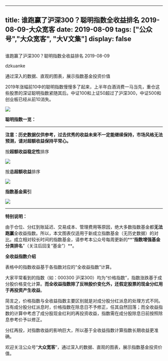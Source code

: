 
---
title:   谁跑赢了沪深300？聪明指数全收益排名 2019-08-09-大众宽客
date: 2019-08-09
tags: ["公众号","大众宽客", "大V文集"]
display: false
---


## 



谁跑赢了沪深300？聪明指数全收益排名 2019-08-09




dzkuanke




通过深入的数据、直观的图表，展示指数基金投资价值




2019年涨幅前10中的聪明指数慢慢多了起来，上半年白酒消费一马当先，重仓这些股票的深证聪明指数紧随其后。中证100和上证50超过了沪深300，中证500和创业板已经从前10消失。

<img class="rich_pages" data-ratio="0.5758928571428571" data-s="300,640" src="https://mmbiz.qpic.cn/mmbiz_png/PKw3FQPmhIh1NDeF325gIuXQs2MfvXtEYUjicgAUbTPVVEiad7iaOBBTEGvxpYdibENX2Jae3r7D24aKTIdXKJCylQ/640?wx_fmt=png" data-type="png" data-w="896" style="">



**聪明指数一览：**

****

**注意：历史数据仅供参考，过去优秀的收益未来不一定能继续保持，市场风格无法预测，请对超额收益保持平常心。**



按**超额收益稳定性**排序

<img class="rich_pages" data-ratio="1.665938864628821" data-s="300,640" src="https://mmbiz.qpic.cn/mmbiz_png/PKw3FQPmhIh1NDeF325gIuXQs2MfvXtEUV7SYVVdiccQDLGFf2F3PopTrzXOddtLeNHqJZFlAK7oticd7XpLmyLw/640?wx_fmt=png" data-type="png" data-w="916" style="">



按**总超额收益**排序

<img class="rich_pages" data-ratio="1.6717724288840263" data-s="300,640" src="https://mmbiz.qpic.cn/mmbiz_png/PKw3FQPmhIh1NDeF325gIuXQs2MfvXtEicibceF9Wx1z6bsF7icP944AMjepJ7Biabjj3yCupic8urRWZl41aDB0ibPg/640?wx_fmt=png" data-type="png" data-w="914" style="">



**指数基金索引**

<img class="rich_pages" data-ratio="1.505800464037123" data-s="300,640" src="https://mmbiz.qpic.cn/mmbiz_png/PKw3FQPmhIiaV0MBD3KrSJ5wbBPgtYjucnacEZxrTak1XahEE7748GXwo12rbUdIkdxsoyludy3kXrXA3Fk4Sng/640?wx_fmt=png" data-type="png" data-w="862" style=""/>

****

**特别说明：**



由于仓位、分红到账延迟、交易成本、管理费用等原因，绝大多数指数基金都**无法跑赢**全收益指数。所以，本文图表仅适用于新成立指数基金（无历史数据）的对比。成立相对较长时间的指数基金，请参考本公众号每周更新的**“****指数增强基金分类排名****”（关注后回复“基金”）**。



**全收益指数介绍**



表格中的指数收益基于各指数对应的“全收益指数”计算。



大家平常看到的指数（如：000300 沪深300）均为“价格指数”，指数涨跌基于成分股价格变化计算。**而全收益指数除了反映股价变化外，还假定股票的现金分红用于再投资产生收益**。



简言之，价格指数与全收益指数主要区别就是对成分股分红派息的处理方式不同。当有成分股分红派息时，价格指数在除息日不予修正，任其自然回落；而全收益指数的计算中考虑了成分股现金红利的再投资收益，指数需在成分股除息日前按照除息参考价予以修正。



分红再投，对指数收益的影响巨大，所以基于全收益指数计算指数长期收益更准确。





欢迎关注公众号“**大众宽客**”，通过深入的数据、直观的图表，展示指数基金投资价值。








